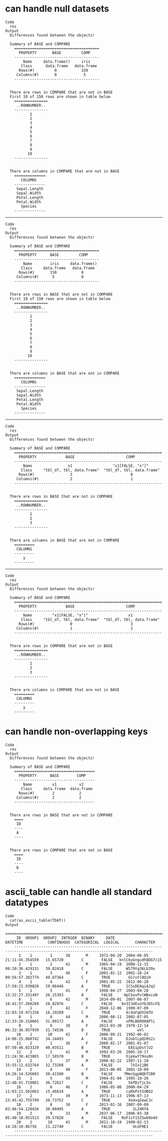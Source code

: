# can handle null datasets

    Code
      res
    Output
      Differences found between the objects!
      
      Summary of BASE and COMPARE
        ======================================
          PROPERTY       BASE         COMP    
        --------------------------------------
            Name     data.frame()     iris    
           Class      data.frame   data.frame 
          Rows(#)         0           150     
         Columns(#)       0            5      
        --------------------------------------
      
      
      There are rows in COMPARE that are not in BASE
      First 10 of 150 rows are shown in table below
        ===============
         ..ROWNUMBER.. 
        ---------------
               1       
               2       
               3       
               4       
               5       
               6       
               7       
               8       
               9       
              10       
        ---------------
      
      
      There are columns in COMPARE that are not in BASE
        ==============
           COLUMNS    
        --------------
         Sepal.Length 
         Sepal.Width  
         Petal.Length 
         Petal.Width  
           Species    
        --------------
      
      

---

    Code
      res
    Output
      Differences found between the objects!
      
      Summary of BASE and COMPARE
        ======================================
          PROPERTY      BASE         COMP     
        --------------------------------------
            Name        iris     data.frame() 
           Class     data.frame   data.frame  
          Rows(#)       150           0       
         Columns(#)      5            0       
        --------------------------------------
      
      
      There are rows in BASE that are not in COMPARE
      First 10 of 150 rows are shown in table below
        ===============
         ..ROWNUMBER.. 
        ---------------
               1       
               2       
               3       
               4       
               5       
               6       
               7       
               8       
               9       
              10       
        ---------------
      
      
      There are columns in BASE that are not in COMPARE
        ==============
           COLUMNS    
        --------------
         Sepal.Length 
         Sepal.Width  
         Petal.Length 
         Petal.Width  
           Species    
        --------------
      
      

---

    Code
      res
    Output
      Differences found between the objects!
      
      Summary of BASE and COMPARE
        ==================================================================
          PROPERTY             BASE                       COMP            
        ------------------------------------------------------------------
            Name                x1                  "x1[FALSE, "x"]"      
           Class     "tbl_df, tbl, data.frame"  "tbl_df, tbl, data.frame" 
          Rows(#)                3                          0             
         Columns(#)              2                          1             
        ------------------------------------------------------------------
      
      
      There are rows in BASE that are not in COMPARE
        ===============
         ..ROWNUMBER.. 
        ---------------
               1       
               2       
               3       
        ---------------
      
      
      There are columns in BASE that are not in COMPARE
        =========
         COLUMNS 
        ---------
            y    
        ---------
      
      

---

    Code
      res
    Output
      Differences found between the objects!
      
      Summary of BASE and COMPARE
        ==================================================================
          PROPERTY             BASE                       COMP            
        ------------------------------------------------------------------
            Name         "x1[FALSE, "x"]"                  x1             
           Class     "tbl_df, tbl, data.frame"  "tbl_df, tbl, data.frame" 
          Rows(#)                0                          3             
         Columns(#)              1                          2             
        ------------------------------------------------------------------
      
      
      There are rows in COMPARE that are not in BASE
        ===============
         ..ROWNUMBER.. 
        ---------------
               1       
               2       
               3       
        ---------------
      
      
      There are columns in COMPARE that are not in BASE
        =========
         COLUMNS 
        ---------
            y    
        ---------
      
      

# can handle non-overlapping keys

    Code
      res
    Output
      Differences found between the objects!
      
      Summary of BASE and COMPARE
        ====================================
          PROPERTY      BASE        COMP    
        ------------------------------------
            Name         x1          x2     
           Class     data.frame  data.frame 
          Rows(#)        2           2      
         Columns(#)      2           2      
        ------------------------------------
      
      
      There are rows in BASE that are not in COMPARE
        ====
         ID 
        ----
         A  
        ----
      
      
      There are rows in COMPARE that are not in BASE
        ====
         ID 
        ----
         B  
        ----
      
      

# ascii_table can handle all standard datatypes

    Code
      cat(as_ascii_table(TDAT))
    Output
        ====================================================================================================================================
         ID  GROUP1  GROUP2  INTEGER  BINARY     DATE              DATETIME           CONTINUOUS  CATEGORICAL  LOGICAL       CHARACTER      
        ------------------------------------------------------------------------------------------------------------------------------------
          1    1        1      38       M     1972-04-20  2004-06-05 21:11:45.354559   15.65720        C        FALSE   knlCkyGngudhQDG7c1S 
          2    1        2      42       M     1965-04-19  2008-12-15 08:20:36.429131   39.82418        C        FALSE      WS79tq36Lb39x    
          3    1        3      46       F     2001-02-12  2001-10-24 09:56:57.202774   49.87364        C        TRUE        GCrvtl0QiH      
          4    1        4      42       F     2001-05-22  2012-06-28 17:50:21.938828   29.06446        A        TRUE       ICSsDEAqiAJq2    
          5    1        5      41       F     1998-04-27  2003-04-28 13:32:27.331497   26.15303        A        FALSE     HpCkoxPvlWBxcaN   
          6    1        6      42       M     2034-09-01  2007-06-07 18:41:57.268269   28.82976        C        FALSE    bn3I34EvoYbJDScFQ  
          7    1        7      42       F     2048-12-06  1999-07-09 22:03:19.971158   16.29289        C        TRUE       6rdaFqOV2mTU     
          8    1        8      44       M     2006-08-11  2002-07-05 12:33:20.318665   31.09172        A        FALSE      xPRLB6RO0APlL    
          9    1        9      38       F     2013-03-30  1978-12-14 06:32:36.057939   31.74536        B        TRUE            wVl         
         10    1       10      42       F     2006-09-21  1992-06-02 14:06:25.088742   34.14493        A        FALSE      DJoblLpQ20S2i    
         11    2        1      36       F     2008-02-17  2001-01-07 07:50:46.023329   40.03511        B        TRUE        EAS1pDstlU2     
         12    2        2      41       M     1992-03-26  2005-10-17 21:24:38.423865   17.58570        B        TRUE       hjpkwY79ou0n     
         13    2        3      37       M     1990-02-22  1997-11-10 15:55:11.632764   32.73208        A        FALSE        lhIxIjBK       
         14    2        4      40       F     2013-06-05  2001-10-09 14:26:14.526603   30.41580        B        FALSE     7MmcGgpNQbTCB0    
         15    2        5      45       M     1994-01-04  1995-10-26 12:40:41.719801   36.72617        C        FALSE       5kPDzTjL5o      
         16    2        6      46       F     1986-05-08  2000-04-29 11:03:21.562663   15.46634        A        TRUE       cyRkPs5IdBO2     
         17    2        7      39       M     1973-11-13  1996-07-13 23:45:42.755799   20.73752        C        TRUE        Xo4vqSewCJc     
         18    2        8      36       F     2013-02-16  2007-09-09 03:46:54.120426   30.00495        A        TRUE          2LZ4RfA       
         19    2        9      33       M     2037-06-17  2006-03-30 05:40:18.051513   39.57820        A        FALSE    RoF1sY15ZSwb9o4U   
         20    2       10      41       M     2011-10-19  1999-02-13 14:28:10.86756    21.22740        C        FALSE         ULGFHE1       
        ------------------------------------------------------------------------------------------------------------------------------------

